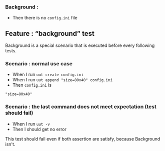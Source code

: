 ### Background :
  - Then there is no `config.ini` file

## Feature : “background” test

Background is a special scenario that is executed before every following tests.

### Scenario : normal use case
  - When I run `uut create config.ini` 
  - When I run `uut append "size=80x40" config.ini` 
  - Then `config.ini` is
  ```
  "size=80x40"
  ```

### Scenario : the last command does not meet expectation (test should fail)
  - When I run `uut -v` 
  - Then I should get no error

  This test should fail even if both assertion are satisfy, because Background isn't.